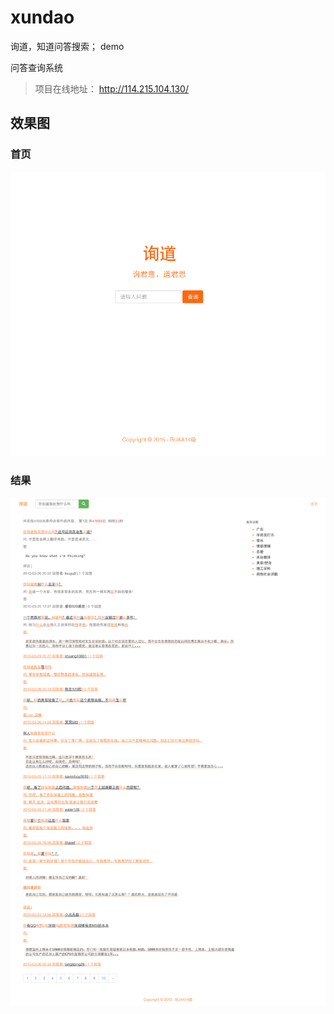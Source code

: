 # xundao
询道，知道问答搜索； demo

问答查询系统

>项目在线地址： http://114.215.104.130/
>


## 效果图

### 首页

![首页](https://raw.githubusercontent.com/madre/xundao/master/static/image/xundao.png "home")

### 结果
![结果](https://raw.githubusercontent.com/madre/xundao/master/static/image/xundao-result.png "result")

